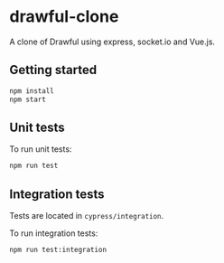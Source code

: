 # drawful-clone

A clone of Drawful using express, socket.io and Vue.js.

## Getting started

```sh
npm install
npm start
```

## Unit tests

To run unit tests:

```sh
npm run test
```

## Integration tests

Tests are located in `cypress/integration`.

To run integration tests:

```sh
npm run test:integration
```
